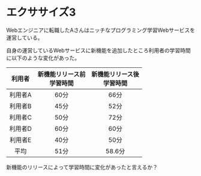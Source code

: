 # エクササイズ3

Webエンジニアに転職したAさんはニッチなプログラミング学習Webサービスを運営している。

自身の運営しているWebサービスに新機能を追加したところ利用者の学習時間に以下のような変化があった。

|利用者|新機能リリース前<br>学習時間|新機能リリース後<br>学習時間|
|:--:|:--:|:--:|
|利用者A| 60分 | 66分 |
|利用者B| 45分 | 52分 |
|利用者C| 50分 | 72分 |
|利用者D| 60分 | 60分 |
|利用者E| 40分 | 50分 |
|平均| 51分 | 58.6分 |

新機能のリリースによって学習時間に変化があったと言えるか？
